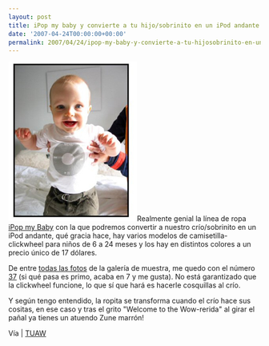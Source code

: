 ```yaml
---
layout: post
title: iPop my baby y convierte a tu hijo/sobrinito en un iPod andante
date: '2007-04-24T00:00:00+00:00'
permalink: 2007/04/24/ipop-my-baby-y-convierte-a-tu-hijosobrinito-en-un-ipod-andante/
---
```

<img class="derecha" src='/assets/37.jpg' alt='iPop my Baby' />Realmente genial la línea de ropa <a href="http://www.ipopmybaby.com/order.adp">iPop my Baby</a> con la que podremos convertir a nuestro crío/sobrinito en un iPod andante, qué gracia hace, hay varios modelos de camisetilla-clickwheel para niños de 6 a 24 meses y los hay en distintos colores a un precio único de 17 dólares.

De entre <a href="http://www.ipopmybaby.com/gallery.adp">todas las fotos</a> de la galería de muestra, me quedo con el número <a href="http://www.ipopmybaby.com/sample.adp?id=37">37</a> (si qué pasa es primo, acaba en 7 y me gusta). No está garantizado que la clickwheel funcione, lo que sí que hará es hacerle cosquillas al crío.

Y según tengo entendido, la ropita se transforma cuando el crío hace sus cositas, en ese caso y tras el grito "Welcome to the Wow-rerida" al girar el pañal ya tienes un atuendo Zune marrón!

Vía | <a href="http://www.tuaw.com/2007/04/23/mamma-wants-an-ipod-baby/">TUAW</a>
